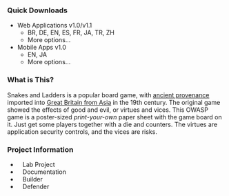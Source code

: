 ### Quick Downloads
* Web Applications v1.0/v1.1
  * BR, DE, EN, ES, FR, JA, TR, ZH
  * More options...
* Mobile Apps v1.0
  * EN, JA
  * More options...

### What is This?
Snakes and Ladders is a popular board game, with [ancient provenance](http://en.wikipedia.org/wiki/Snakes_and_Ladders) imported into [Great Britain from Asia](http://sandradodd.com/game/snakesandladders) in the 19th century. The original game showed the effects of good and evil, or virtues and vices. This OWASP game is a poster-sized *print-your-own* paper sheet with the game board on it. Just get some players together with a die and counters. The virtues are application security controls, and the vices are risks.

### Project Information
* <i class="fas fa-flask" style="font-size: 1.2em; color:#FFA500;"></i><span style="font-size:1.0em;padding-left:12px;">Lab Project</span>
* <i class="fas fa-book" style="font-size: 1.2em; color:#233e81;"></i><span style="font-size:1.0em;padding-left:12px;">Documentation</span>
* <i class="fas fa-tools" style="font-size: 1.2em; color:#233e81;"></i><span style="font-size:1.0em;padding-left:12px;">Builder</span> 
* <i class="fas fa-shield-alt" style="font-size: 1.2em; color:#233e81;"></i><span style="font-size:1.0em;padding-left:12px;">Defender</span>



<!--### Project Information
* Project Level
* Project Type
* Version, etc

### Downloads or Social Links
* [Download](#)
* [Social Link](#)

### Code Repository
* [repo](#)-->
